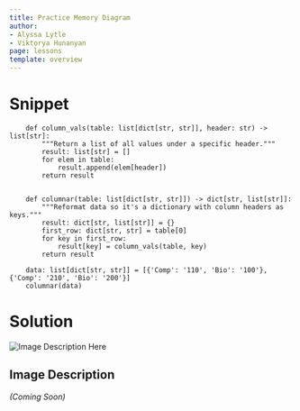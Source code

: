 ```yaml
---
title: Practice Memory Diagram
author:
- Alyssa Lytle
- Viktorya Hunanyan
page: lessons
template: overview
---
```


# Snippet

```
    def column_vals(table: list[dict[str, str]], header: str) -> list[str]:
        """Return a list of all values under a specific header."""
        result: list[str] = []
        for elem in table:
            result.append(elem[header])
        return result


    def columnar(table: list[dict[str, str]]) -> dict[str, list[str]]:
        """Reformat data so it's a dictionary with column headers as keys."""
        result: dict[str, list[str]] = {}
        first_row: dict[str, str] = table[0]
        for key in first_row:
            result[key] = column_vals(table, key)
        return result

    data: list[dict[str, str]] = [{'Comp': '110', 'Bio': '100'}, {'Comp': '210', 'Bio': '200'}]
    columnar(data)
```

# Solution


<img class="img-fluid" src="/static/mem-diags/columnar-mem.jpg" alt="Image Description Here"  />

## Image Description 
*(Coming Soon)*
